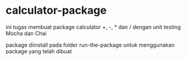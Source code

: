 # calculator-package
ini tugas membuat package calculator +, -, * dan / dengan unit testing Mocha dan Chai

package diinstall pada folder run-the-package untuk menggunakan package yang telah dibuat
